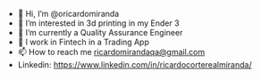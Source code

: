 - 👋 Hi, I’m @oricardomiranda
- 👀 I’m interested in 3d printing in my Ender 3
- 🌱 I’m currently a Quality Assurance Engineer
- 💞️ I work in Fintech in a Trading App
- 📫 How to reach me ricardomirandaqa@gmail.com
- Linkedin: https://www.linkedin.com/in/ricardocorterealmiranda/

<!---
oricardomiranda/oricardomiranda is a ✨ special ✨ repository because its `README.md` (this file) appears on your GitHub profile.
You can click the Preview link to take a look at your changes.
--->
